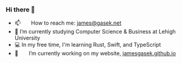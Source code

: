 ### Hi there 👋
- 📫  How to reach me: james@gasek.net
- 🌱   I’m currently studying Computer Science & Business at Lehigh University
- 💻   In my free time, I'm learning Rust, Swift, and TypeScript
- 🔭  I’m currently working on my website, [jamesgasek.github.io](www.jamesgasek.github.io)


<!--
**jamesgasek/jamesgasek** is a ✨ _special_ ✨ repository because its `README.md` (this file) appears on your GitHub profile.

Here are some ideas to get you started:

- 🔭 I’m currently working on ...
- 🌱 I’m currently learning ...
- 👯 I’m looking to collaborate on ...
- 🤔 I’m looking for help with ...
- 💬 Ask me about ...
- 📫 How to reach me: ...
- 👯  I’m always happy to collaborate!
- 😄 Pronouns: ...
- ⚡ Fun fact: ...
-->
